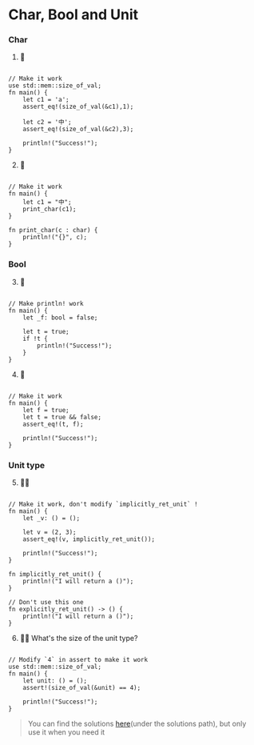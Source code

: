 # Char, Bool and Unit

### Char
1. 🌟
```rust, editable

// Make it work
use std::mem::size_of_val;
fn main() {
    let c1 = 'a';
    assert_eq!(size_of_val(&c1),1); 

    let c2 = '中';
    assert_eq!(size_of_val(&c2),3); 

    println!("Success!");
} 
```

2. 🌟
```rust, editable

// Make it work
fn main() {
    let c1 = "中";
    print_char(c1);
} 

fn print_char(c : char) {
    println!("{}", c);
}
```

### Bool
3. 🌟
```rust, editable

// Make println! work
fn main() {
    let _f: bool = false;

    let t = true;
    if !t {
        println!("Success!");
    }
} 
```

4. 🌟
```rust, editable

// Make it work
fn main() {
    let f = true;
    let t = true && false;
    assert_eq!(t, f);

    println!("Success!");
}
```


### Unit type
5. 🌟🌟
```rust,editable

// Make it work, don't modify `implicitly_ret_unit` !
fn main() {
    let _v: () = ();

    let v = (2, 3);
    assert_eq!(v, implicitly_ret_unit());

    println!("Success!");
}

fn implicitly_ret_unit() {
    println!("I will return a ()");
}

// Don't use this one
fn explicitly_ret_unit() -> () {
    println!("I will return a ()");
}
```

6. 🌟🌟 What's the size of the unit type?
```rust,editable

// Modify `4` in assert to make it work
use std::mem::size_of_val;
fn main() {
    let unit: () = ();
    assert!(size_of_val(&unit) == 4);

    println!("Success!");
}
```

> You can find the solutions [here](https://github.com/sunface/rust-by-practice)(under the solutions path), but only use it when you need it
